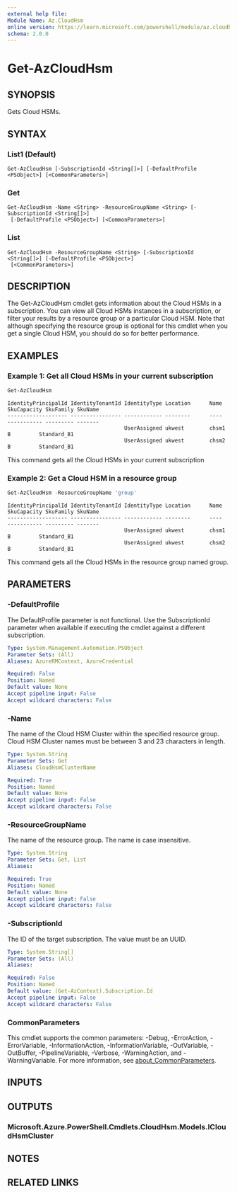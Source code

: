 ```yaml
---
external help file:
Module Name: Az.CloudHsm
online version: https://learn.microsoft.com/powershell/module/az.cloudhsm/get-azcloudhsm
schema: 2.0.0
---
```


# Get-AzCloudHsm

## SYNOPSIS
Gets Cloud HSMs.

## SYNTAX

### List1 (Default)
```
Get-AzCloudHsm [-SubscriptionId <String[]>] [-DefaultProfile <PSObject>] [<CommonParameters>]
```

### Get
```
Get-AzCloudHsm -Name <String> -ResourceGroupName <String> [-SubscriptionId <String[]>]
 [-DefaultProfile <PSObject>] [<CommonParameters>]
```

### List
```
Get-AzCloudHsm -ResourceGroupName <String> [-SubscriptionId <String[]>] [-DefaultProfile <PSObject>]
 [<CommonParameters>]
```

## DESCRIPTION
The Get-AzCloudHsm cmdlet gets information about the Cloud HSMs in a subscription.
You can view all Cloud HSMs instances in a subscription, or filter your results by a resource group or a particular Cloud HSM.
Note that although specifying the resource group is optional for this cmdlet when you get a single Cloud HSM, you should do so for better performance.

## EXAMPLES

### Example 1: Get all Cloud HSMs in your current subscription
```powershell
Get-AzCloudHsm
```

```output
IdentityPrincipalId IdentityTenantId IdentityType Location      Name                 SkuCapacity SkuFamily SkuName
------------------- ---------------- ------------ --------      ----                 ----------- --------- -------
                                     UserAssigned ukwest        chsm1                      B         Standard_B1
                                     UserAssigned ukwest        chsm2                      B         Standard_B1
```

This command gets all the Cloud HSMs in your current subscription

### Example 2:  Get a Cloud HSM in a resource group 
```powershell
Get-AzCloudHsm -ResourceGroupName 'group'
```

```output
IdentityPrincipalId IdentityTenantId IdentityType Location      Name                 SkuCapacity SkuFamily SkuName
------------------- ---------------- ------------ --------      ----                 ----------- --------- -------
                                     UserAssigned ukwest        chsm1                      B         Standard_B1
                                     UserAssigned ukwest        chsm2                      B         Standard_B1
```

This command gets all the Cloud HSMs in the resource group named group.

## PARAMETERS

### -DefaultProfile
The DefaultProfile parameter is not functional.
Use the SubscriptionId parameter when available if executing the cmdlet against a different subscription.

```yaml
Type: System.Management.Automation.PSObject
Parameter Sets: (All)
Aliases: AzureRMContext, AzureCredential

Required: False
Position: Named
Default value: None
Accept pipeline input: False
Accept wildcard characters: False
```

### -Name
The name of the Cloud HSM Cluster within the specified resource group.
Cloud HSM Cluster names must be between 3 and 23 characters in length.

```yaml
Type: System.String
Parameter Sets: Get
Aliases: CloudHsmClusterName

Required: True
Position: Named
Default value: None
Accept pipeline input: False
Accept wildcard characters: False
```

### -ResourceGroupName
The name of the resource group.
The name is case insensitive.

```yaml
Type: System.String
Parameter Sets: Get, List
Aliases:

Required: True
Position: Named
Default value: None
Accept pipeline input: False
Accept wildcard characters: False
```

### -SubscriptionId
The ID of the target subscription.
The value must be an UUID.

```yaml
Type: System.String[]
Parameter Sets: (All)
Aliases:

Required: False
Position: Named
Default value: (Get-AzContext).Subscription.Id
Accept pipeline input: False
Accept wildcard characters: False
```

### CommonParameters
This cmdlet supports the common parameters: -Debug, -ErrorAction, -ErrorVariable, -InformationAction, -InformationVariable, -OutVariable, -OutBuffer, -PipelineVariable, -Verbose, -WarningAction, and -WarningVariable. For more information, see [about_CommonParameters](http://go.microsoft.com/fwlink/?LinkID=113216).

## INPUTS

## OUTPUTS

### Microsoft.Azure.PowerShell.Cmdlets.CloudHsm.Models.ICloudHsmCluster

## NOTES

## RELATED LINKS

